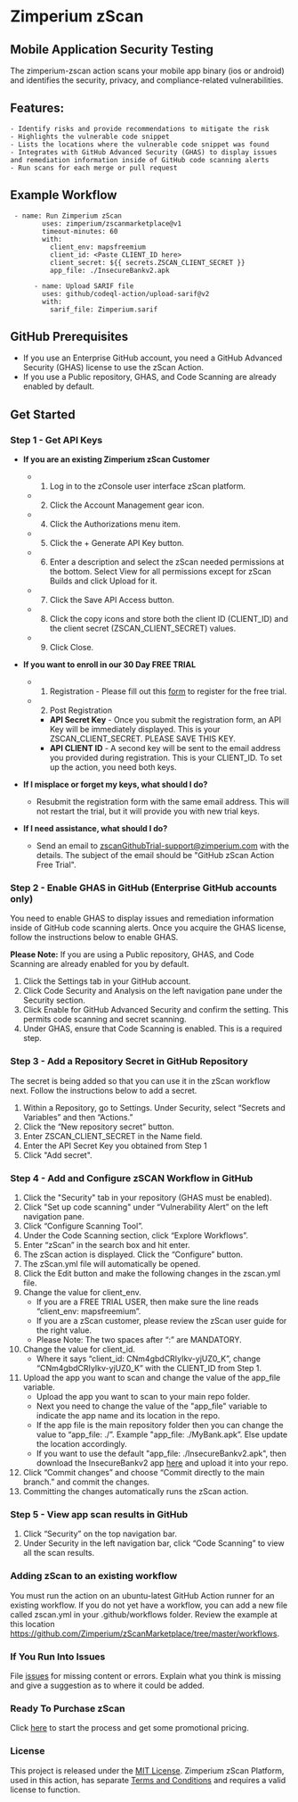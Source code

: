 # Zimperium zScan 
## Mobile Application Security Testing

The zimperium-zscan action scans your mobile app binary (ios or android) and identifies the security, privacy, and compliance-related vulnerabilities.

## Features:
    - Identify risks and provide recommendations to mitigate the risk
    - Highlights the vulnerable code snippet
    - Lists the locations where the vulnerable code snippet was found
    - Integrates with GitHub Advanced Security (GHAS) to display issues and remediation information inside of GitHub code scanning alerts
    - Run scans for each merge or pull request

## Example Workflow

     - name: Run Zimperium zScan
            uses: zimperium/zscanmarketplace@v1
            timeout-minutes: 60
            with:
              client_env: mapsfreemium
              client_id: <Paste CLIENT_ID here>
              client_secret: ${{ secrets.ZSCAN_CLIENT_SECRET }}
              app_file: ./InsecureBankv2.apk

          - name: Upload SARIF file
            uses: github/codeql-action/upload-sarif@v2
            with:  
              sarif_file: Zimperium.sarif

## GitHub Prerequisites
  - If you use an Enterprise GitHub account, you need a GitHub Advanced Security (GHAS) license to use the zScan Action.
  - If you use a Public repository, GHAS, and Code Scanning are already enabled by default. 

## Get Started 

### Step 1 - Get API Keys 
 - **If you are an existing Zimperium zScan Customer**
    - 1. Log in to the zConsole user interface zScan platform.
    - 2. Click the Account Management gear icon.
    - 4. Click the Authorizations menu item.
    - 5. Click the + Generate API Key button.
    - 6. Enter a description and select the zScan needed permissions at the bottom. Select View for all permissions except for zScan Builds and click Upload for it.
    - 7. Click the Save API Access button.
    - 8. Click the copy icons and store both the client ID (CLIENT_ID) and the client secret (ZSCAN_CLIENT_SECRET) values.
    - 9. Click Close.​
     
- **If you want to enroll in our 30 Day FREE TRIAL**

    - 1. Registration - Please fill out this [form](https://get.zimperium.com/github-action-zscan/) to register for the free trial.
    - 2. Post Registration 
        - **API Secret Key** - Once you submit the registration form, an API Key will be immediately displayed. This is your ZSCAN_CLIENT_SECRET. PLEASE SAVE THIS KEY.
        - **API CLIENT ID** - A second key will be sent to the email address you provided during registration. This is your CLIENT_ID.
To set up the action, you need both keys.

- **If I misplace or forget my keys, what should I do?**

    - Resubmit the registration form with the same email address. This will not restart the trial, but it will provide you with new trial keys.
      
- **If I need assistance, what should I do?**
    - Send an email to zscanGithubTrial-support@zimperium.com with the details. The subject of the email should be "GitHub zScan Action Free Trial".

### Step 2 - Enable GHAS in GitHub (Enterprise GitHub accounts only)

You need to enable GHAS to display issues and remediation information inside of GitHub code scanning alerts. Once you acquire the GHAS license, follow the instructions below to enable GHAS. 

**Please Note:** If you are using a Public repository, GHAS, and Code Scanning are already enabled for you by default.

1. Click the Settings tab in your GitHub account.
2. Click Code Security and Analysis on the left navigation pane under the Security section.
3. Click Enable for GitHub Advanced Security and confirm the setting. This permits code scanning and secret scanning.
4. Under GHAS, ensure that Code Scanning is enabled. This is a required step.


### Step 3 - Add a Repository Secret in GitHub Repository
The secret is being added so that you can use it in the zScan workflow next. Follow the instructions below to add a secret.

1. Within a Repository, go to Settings. Under Security, select “Secrets and Variables” and then “Actions.”
2. Click the “New repository secret” button.
3. Enter ZSCAN_CLIENT_SECRET in the Name field.
4. Enter the API Secret Key you obtained from Step 1
5. Click "Add secret".

### Step 4 - Add and Configure zSCAN Workflow in GitHub
1. Click the "Security" tab in your repository (GHAS must be enabled).
2. Click "Set up code scanning" under “Vulnerability Alert” on the left navigation pane.
3. Click “Configure Scanning Tool”.
4. Under the Code Scanning section, click “Explore Workflows”.
5. Enter “zScan” in the search box and hit enter.
6. The zScan action is displayed. Click the “Configure” button.
7. The zScan.yml file will automatically be opened.
8. Click the Edit button and make the following changes in the zscan.yml file.
9. Change the value for client_env.
    - If you are a FREE TRIAL USER, then make sure the line reads “client_env: mapsfreemium”.
    - If you are a zScan customer, please review the zScan user guide for the right value. 
    - Please Note: The two spaces after “:” are MANDATORY.
10. Change the value for client_id.
    - Where it says “client_id: CNm4gbdCRIyIkv-yjUZ0_K”, change “CNm4gbdCRIyIkv-yjUZ0_K” with the CLIENT_ID from Step 1.
11. Upload the app you want to scan and change the value of the app_file variable.
    - Upload the app you want to scan to your main repo folder.
    - Next you need to change the value of the "app_file" variable to indicate the app name and its location in the repo.
    - If the app file is the main repository folder then you can change the value to “app_file: ./<appfilename>”. Example "app_file: ./MyBank.apk”.  Else update the location accordingly.
    - If you want to use the default "app_file: ./InsecureBankv2.apk", then download the InsecureBankv2 app [here](https://github.com/dineshshetty/Android-InsecureBankv2/releases/download/2.3.1/InsecureBankv2.apk) and upload it into your repo.
12. Click “Commit changes” and choose “Commit directly to the main branch.” and commit the changes.
13. Committing the changes automatically runs the zScan action.

### Step 5 - View app scan results in GitHub
1. Click “Security” on the top navigation bar.
2. Under Security in the left navigation bar, click “Code Scanning” to view all the scan results.

### Adding zScan to an existing workflow
​You must run the action on an ubuntu-latest GitHub Action runner for an existing workflow.  ​If you do not yet have a workflow, you can add a new file called zscan.yml in your .github/workflows folder. 
​Review the example at this location https://github.com/Zimperium/zScanMarketplace/tree/master/workflows.

### If You Run Into Issues
File [issues](https://github.com/Zimperium/zScanMarketplace/issues) for missing content or errors. Explain what you think is missing and give a suggestion as to where it could be added.

### Ready To Purchase zScan
Click [here](https://get.zimperium.com/purchase-zscan/) to start the process and get some promotional pricing.

### License
This project is released under the [MIT License](https://github.com/Zimperium/zScanMarketplace/blob/master/LICENSE).
Zimperium zScan Platform, used in this action, has separate [Terms and Conditions](https://www.zimperium.com/zimperium-eula/) and requires a valid license to function.

